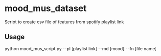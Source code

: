 # mood_mus_dataset
Script to create csv file of features from spotify playlist link
## Usage
 python mood_mus_script.py --pl [playlist link] --md [mood] --fn [file name]
